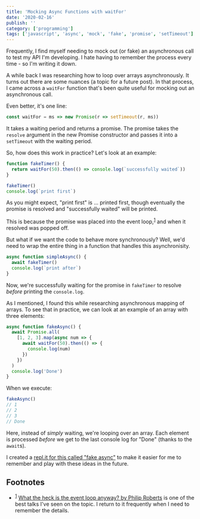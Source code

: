 ```yaml
---
title: 'Mocking Async Functions with waitFor'
date: '2020-02-16'
publish: ''
category: ['programming']
tags: ['javascript', 'async', 'mock', 'fake', 'promise', 'setTimeout']
---
```


Frequently, I find myself needing to mock out (or fake) an asynchronous call to test my API I'm developing. I hate having to remember the process every time - so I'm writing it down.

A while back I was researching how to loop over arrays asynchronously. It turns out there are some nuances (a topic for a future post). In that process, I came across a `waitFor` function that's been quite useful for mocking out an asynchronous call.

Even better, it's one line:

```javascript title="index.js"
const waitFor = ms => new Promise(r => setTimeout(r, ms))
```

It takes a waiting period and returns a promise. The promise takes the `resolve` argument in the new Promise constructor and passes it into a `setTimeout` with the waiting period.

So, how does this work in practice? Let's look at an example:

```javascript title="index.js"
function fakeTimer() {
  return waitFor(50).then(() => console.log(`successfully waited`))
}

fakeTimer()
console.log(`print first`)
```

As you might expect, "print first" is ... printed first, though eventually the promise is resolved and "successfully waited" will be printed.

This is because the promise was placed into the event loop,<sup>[1](#footnotes)</sup><a id="fn1"></a> and when it resolved was popped off.

But what if we want the code to behave more synchronously? Well, we'd need to wrap the entire thing in a function that handles this asynchronisity.

```javascript title="index.js"
async function simpleAsync() {
  await fakeTimer()
  console.log(`print after`)
}
```

Now, we're successfully waiting for the promise in `fakeTimer` to resolve _before_ printing the `console.log`.

As I mentioned, I found this while researching asynchronous mapping of arrays. To see that in practice, we can look at an example of an array with three elements:

```javascript title="index.js"
async function fakeAsync() {
  await Promise.all(
    [1, 2, 3].map(async num => {
      await waitFor(50).then(() => {
        console.log(num)
      })
    })
  )
  console.log('Done')
}
```

When we execute:

```javascript
fakeAsync()
// 1
// 2
// 3
// Done
```

Here, instead of _simply_ waiting, we're looping over an array. Each element is processed _before_ we get to the last console log for "Done" (thanks to the `await`s).

I created a [repl.it for this called "fake async"](https://repl.it/@stephencweiss/fake-async) to make it easier for me to remember and play with these ideas in the future.

## Footnotes

- <sup>[1](#fn1)</sup> [What the heck is the event loop anyway? by Philip Roberts](https://www.youtube.com/watch?v=8aGhZQkoFbQ) is one of the best talks I've seen on the topic. I return to it frequently when I need to remember the details.
